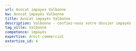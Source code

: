 ```yaml
---
url: Avocat impayes Valbonne
kw: Avocat impayés Valbonne
title: Avocat impayés Valbonne
description: Valbonne - confiez-nous votre dossier impayés
tag_ville: Valbonne
competence: impayés
expertise: droit-commercial
extertise_id: 4
---
```

